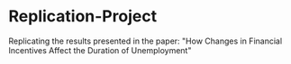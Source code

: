 # Replication-Project
Replicating the results presented in the paper: "How Changes in Financial Incentives Affect the Duration of Unemployment"
